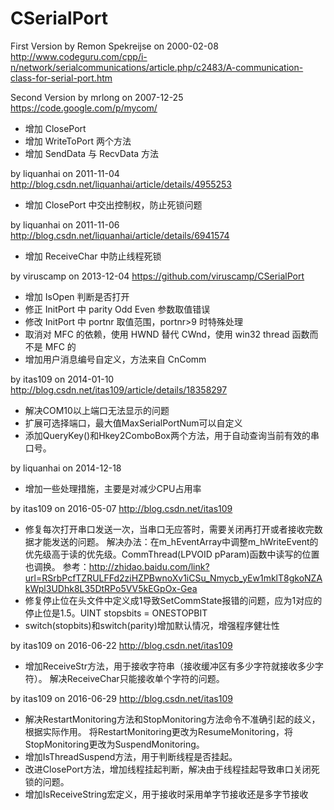 CSerialPort
===========

First Version by Remon Spekreijse on 2000-02-08
http://www.codeguru.com/cpp/i-n/network/serialcommunications/article.php/c2483/A-communication-class-for-serial-port.htm


Second Version by mrlong on 2007-12-25
https://code.google.com/p/mycom/
* 增加 ClosePort
* 增加 WriteToPort 两个方法
* 增加 SendData 与 RecvData 方法


by liquanhai on 2011-11-04
http://blog.csdn.net/liquanhai/article/details/4955253
* 增加 ClosePort 中交出控制权，防止死锁问题


by liquanhai on 2011-11-06
http://blog.csdn.net/liquanhai/article/details/6941574
* 增加 ReceiveChar 中防止线程死锁


by viruscamp on 2013-12-04
https://github.com/viruscamp/CSerialPort
* 增加 IsOpen 判断是否打开
* 修正 InitPort 中 parity Odd Even 参数取值错误
* 修改 InitPort 中 portnr 取值范围，portnr>9 时特殊处理
* 取消对 MFC 的依赖，使用 HWND 替代 CWnd，使用 win32 thread 函数而不是 MFC 的
* 增加用户消息编号自定义，方法来自 CnComm


by itas109 on 2014-01-10
http://blog.csdn.net/itas109/article/details/18358297
* 解决COM10以上端口无法显示的问题 
* 扩展可选择端口，最大值MaxSerialPortNum可以自定义 
* 添加QueryKey()和Hkey2ComboBox两个方法，用于自动查询当前有效的串口号。


by liquanhai on 2014-12-18
* 增加一些处理措施，主要是对减少CPU占用率

by itas109 on 2016-05-07
http://blog.csdn.net/itas109
* 修复每次打开串口发送一次，当串口无应答时，需要关闭再打开或者接收完数据才能发送的问题。
  解决办法：在m_hEventArray中调整m_hWriteEvent的优先级高于读的优先级。CommThread(LPVOID pParam)函数中读写的位置也调换。
  参考：http://zhidao.baidu.com/link?url=RSrbPcfTZRULFFd2ziHZPBwnoXv1iCSu_Nmycb_yEw1mklT8gkoNZAkWpl3UDhk8L35DtRPo5VV5kEGpOx-Gea
* 修复停止位在头文件中定义成1导致SetCommState报错的问题，应为1对应的停止位是1.5。UINT stopsbits = ONESTOPBIT
* switch(stopbits)和switch(parity)增加默认情况，增强程序健壮性

by itas109 on 2016-06-22
http://blog.csdn.net/itas109
* 增加ReceiveStr方法，用于接收字符串（接收缓冲区有多少字符就接收多少字符）。
       解决ReceiveChar只能接收单个字符的问题。

by itas109 on 2016-06-29
http://blog.csdn.net/itas109
* 解决RestartMonitoring方法和StopMonitoring方法命令不准确引起的歧义，根据实际作用。
		将RestartMonitoring更改为ResumeMonitoring，将StopMonitoring更改为SuspendMonitoring。
* 增加IsThreadSuspend方法，用于判断线程是否挂起。
* 改进ClosePort方法，增加线程挂起判断，解决由于线程挂起导致串口关闭死锁的问题。
* 增加IsReceiveString宏定义，用于接收时采用单字节接收还是多字节接收

